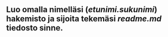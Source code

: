 ## Luo omalla nimelläsi (*etunimi.sukunimi*) hakemisto ja sijoita tekemäsi *readme.md* tiedosto sinne.
